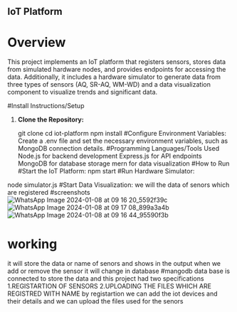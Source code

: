 
## IoT Platform

# Overview

This project implements an IoT platform that registers sensors, stores data from simulated hardware nodes, and provides endpoints for accessing the data. Additionally, it includes a hardware simulator to generate data from three types of sensors (AQ, SR-AQ, WM-WD) and a data visualization component to visualize trends and significant data.

#Install Instructions/Setup

1. **Clone the Repository:**

   git clone <repository-url>
   cd iot-platform
npm install
#Configure Environment Variables:
Create a .env file and set the necessary environment variables, such as MongoDB connection details.
#Programming Languages/Tools Used
Node.js for backend development
Express.js for API endpoints
MongoDB for database storage
mern for data visualization
#How to Run
#Start the IoT Platform:
npm start
#Run Hardware Simulator:

node simulator.js
 #Start Data Visualization:
 we will the data of senors which are registered
 #screenshots
![WhatsApp Image 2024-01-08 at 09 16 20_5592f39c](https://github.com/Praveenkumarkanakala/INTENSHIP_TASK/assets/114328662/42f2f8ae-1e08-43bb-a53a-de42b730ebfe)
![WhatsApp Image 2024-01-08 at 09 17 08_899a3a4b](https://github.com/Praveenkumarkanakala/INTENSHIP_TASK/assets/114328662/e69c32e9-d1f7-48e7-960b-cbab174bc20d)
![WhatsApp Image 2024-01-08 at 09 16 44_95590f3b](https://github.com/Praveenkumarkanakala/INTENSHIP_TASK/assets/114328662/7174e93d-d7a0-4102-9ba2-d22e5d3b71f8)

# working
it will store the data or name of senors and shows in the output when we add or remove the sensor it will change in database 
#mangodb data base is connected to store the data and this project had two specifications 
1.REGISTARTION OF SENSORS
2.UPLOADING THE FILES WHICH ARE REGISTRED WITH NAME
 by registartion we can add the iot devices and their details
 and we can upload the files used for the senors 




